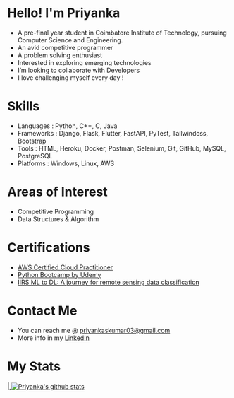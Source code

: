 
<div>
<img src="https://komarev.com/ghpvc/?username=priyaskumar&style=flat-square&color=blue"   alt=""/>
</div>

Hello! I'm Priyanka
==

- A pre-final year student in Coimbatore Institute of Technology, pursuing Computer Science and Engineering. 
- An avid competitive programmer
- A problem solving enthusiast 
- Interested in exploring emerging technologies
- I’m looking to collaborate with Developers
- I love challenging myself every day ! 

Skills
==
- Languages : Python, C++, C, Java
- Frameworks : Django, Flask, Flutter, FastAPI, PyTest, Tailwindcss, Bootstrap
- Tools : HTML, Heroku, Docker, Postman, Selenium, Git, GitHub, MySQL, PostgreSQL
- Platforms : Windows, Linux, AWS

Areas of Interest
==
- Competitive Programming
- Data Structures & Algorithm

Certifications
==
- [AWS Certified Cloud Practitioner](https://www.credly.com/badges/6ae7713a-3761-4b77-9af5-7f6148190931?source=linked_in_profile) 
- [Python Bootcamp by Udemy ](https://www.udemy.com/certificate/UC-b3442810-79ce-4119-8eca-12b74e8f1be4/)
- [IIRS ML to DL: A journey for remote sensing data classification]()

Contact Me
==
- You can reach me @ priyankaskumar03@gmail.com
- More info in my [LinkedIn](https://www.linkedin.com/in/priyanka-saravanakumar)

My Stats 
==

|<a href="https://github.com/anuraghazra/github-readme-stats">
  <img align="center" src="https://github-readme-stats.vercel.app/api?username=priyaskumar&show_icons=true&include_all_commits=true&theme=radical&hide_border=true" alt="Priyanka's github stats" />
</a> 
<!-- | <a href="https://github.com/anuraghazra/github-readme-stats"><img align="center" src="https://github-readme-stats.vercel.app/api/top-langs/?username=priyaskumar&layout=compact&theme=radical&hide_border=true&langs_count=10" /></a> | -->

<!---
priyaskumar/priyaskumar is a ✨ special ✨ repository because its `README.md` (this file) appears on your GitHub profile.
You can click the Preview link to take a look at your changes.
--->
